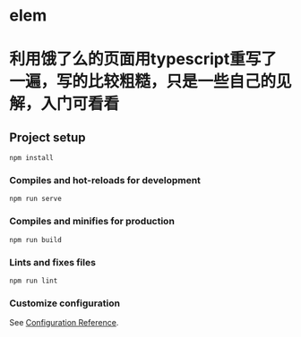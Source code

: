 # elem

# 利用饿了么的页面用typescript重写了一遍，写的比较粗糙，只是一些自己的见解，入门可看看

## Project setup
```
npm install
```

### Compiles and hot-reloads for development
```
npm run serve
```

### Compiles and minifies for production
```
npm run build
```

### Lints and fixes files
```
npm run lint
```

### Customize configuration
See [Configuration Reference](https://cli.vuejs.org/config/).
